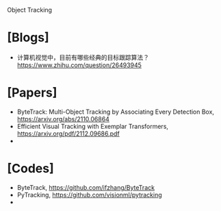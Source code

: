 Object Tracking



# [Blogs]
+ 计算机视觉中，目前有哪些经典的目标跟踪算法？https://www.zhihu.com/question/26493945


# [Papers]
+ ByteTrack: Multi-Object Tracking by Associating Every Detection Box, https://arxiv.org/abs/2110.06864
+ Efficient Visual Tracking with Exemplar Transformers, https://arxiv.org/pdf/2112.09686.pdf
+ 


# [Codes]
+ ByteTrack, https://github.com/ifzhang/ByteTrack
+ PyTracking, https://github.com/visionml/pytracking
+ 
